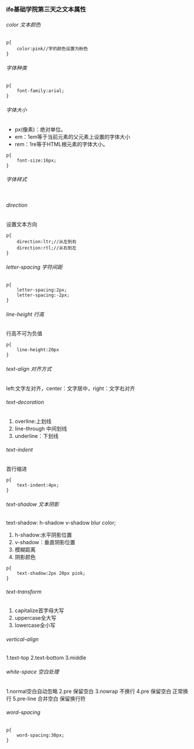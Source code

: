 ### ife基础学院第三天之文本属性
###### color 文本颜色
```
p{
	color:pink//字的颜色设置为粉色
}
```
###### 字体种类
```
p{
	font-family:arial;
}
```
###### 字体大小
- px(像素)：绝对单位。
- em：1em等于当前元素的父元素上设置的字体大小
- rem：1re等于HTML根元素的字体大小。
```
p{
	font-size:16px;
}
```
###### 字体样式
```

```
###### direction
设置文本方向
```
p{
	direction:ltr;//从左到右
    direction:rtl;//从右到左
}
```
###### letter-spacing 字符间距
```
p{
	letter-spacing:2px;
	letter-spacing:-2px;
}
```
###### line-height 行高
行高不可为负值
```
p{
	line-height:20px
}
```
###### text-align 对齐方式
left:文字左对齐，center：文字居中，right：文字右对齐
###### text-decoration
1. overline:上划线
2. line-through 中间划线
3. underline：下划线

###### text-indent
首行缩进
```
p{
	text-indent:4px;
}
```
###### text-shadow 文本阴影
text-shadow: h-shadow v-shadow blur color;
1. h-shadow:水平阴影位置
2. v-shadow：垂直阴影位置
3. 模糊距离
4. 阴影颜色

```
p{
	text-shadow:2px 20px pink;
}
```
###### text-transform
1. capitalize首字母大写
2. uppercase全大写
3. lowercase全小写

###### vertical-align
1.text-top
2.text-bottom
3.middle

######  white-space  空白处理
1.normal空白自动忽略
2.pre 保留空白
3.nowrap 不换行
4.pre 保留空白 正常换行
5.pre-line 合并空白 保留换行符

###### word-spacing
```
p{ 
	word-spacing:30px;
}
```